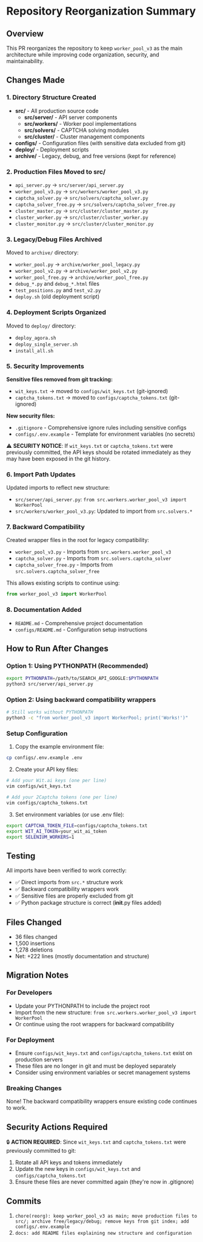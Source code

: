 # Repository Reorganization Summary

## Overview
This PR reorganizes the repository to keep `worker_pool_v3` as the main architecture while improving code organization, security, and maintainability.

## Changes Made

### 1. Directory Structure Created
- **src/** - All production source code
  - **src/server/** - API server components
  - **src/workers/** - Worker pool implementations
  - **src/solvers/** - CAPTCHA solving modules
  - **src/cluster/** - Cluster management components
- **configs/** - Configuration files (with sensitive data excluded from git)
- **deploy/** - Deployment scripts
- **archive/** - Legacy, debug, and free versions (kept for reference)

### 2. Production Files Moved to src/
- `api_server.py` → `src/server/api_server.py`
- `worker_pool_v3.py` → `src/workers/worker_pool_v3.py`
- `captcha_solver.py` → `src/solvers/captcha_solver.py`
- `captcha_solver_free.py` → `src/solvers/captcha_solver_free.py`
- `cluster_master.py` → `src/cluster/cluster_master.py`
- `cluster_worker.py` → `src/cluster/cluster_worker.py`
- `cluster_monitor.py` → `src/cluster/cluster_monitor.py`

### 3. Legacy/Debug Files Archived
Moved to `archive/` directory:
- `worker_pool.py` → `archive/worker_pool_legacy.py`
- `worker_pool_v2.py` → `archive/worker_pool_v2.py`
- `worker_pool_free.py` → `archive/worker_pool_free.py`
- `debug_*.py` and `debug_*.html` files
- `test_positions.py` and `test_v2.py`
- `deploy.sh` (old deployment script)

### 4. Deployment Scripts Organized
Moved to `deploy/` directory:
- `deploy_agora.sh`
- `deploy_single_server.sh`
- `install_all.sh`

### 5. Security Improvements
**Sensitive files removed from git tracking:**
- `wit_keys.txt` → moved to `configs/wit_keys.txt` (git-ignored)
- `captcha_tokens.txt` → moved to `configs/captcha_tokens.txt` (git-ignored)

**New security files:**
- `.gitignore` - Comprehensive ignore rules including sensitive configs
- `configs/.env.example` - Template for environment variables (no secrets)

⚠️ **SECURITY NOTICE**: If `wit_keys.txt` or `captcha_tokens.txt` were previously committed, the API keys should be rotated immediately as they may have been exposed in the git history.

### 6. Import Path Updates
Updated imports to reflect new structure:
- `src/server/api_server.py`: `from src.workers.worker_pool_v3 import WorkerPool`
- `src/workers/worker_pool_v3.py`: Updated to import from `src.solvers.*`

### 7. Backward Compatibility
Created wrapper files in the root for legacy compatibility:
- `worker_pool_v3.py` - Imports from `src.workers.worker_pool_v3`
- `captcha_solver.py` - Imports from `src.solvers.captcha_solver`
- `captcha_solver_free.py` - Imports from `src.solvers.captcha_solver_free`

This allows existing scripts to continue using:
```python
from worker_pool_v3 import WorkerPool
```

### 8. Documentation Added
- `README.md` - Comprehensive project documentation
- `configs/README.md` - Configuration setup instructions

## How to Run After Changes

### Option 1: Using PYTHONPATH (Recommended)
```bash
export PYTHONPATH=/path/to/SEARCH_API_GOOGLE:$PYTHONPATH
python3 src/server/api_server.py
```

### Option 2: Using backward compatibility wrappers
```bash
# Still works without PYTHONPATH
python3 -c "from worker_pool_v3 import WorkerPool; print('Works!')"
```

### Setup Configuration
1. Copy the example environment file:
```bash
cp configs/.env.example .env
```

2. Create your API key files:
```bash
# Add your Wit.ai keys (one per line)
vim configs/wit_keys.txt

# Add your 2Captcha tokens (one per line)
vim configs/captcha_tokens.txt
```

3. Set environment variables (or use .env file):
```bash
export CAPTCHA_TOKEN_FILE=configs/captcha_tokens.txt
export WIT_AI_TOKEN=your_wit_ai_token
export SELENIUM_WORKERS=1
```

## Testing

All imports have been verified to work correctly:
- ✅ Direct imports from `src.*` structure work
- ✅ Backward compatibility wrappers work
- ✅ Sensitive files are properly excluded from git
- ✅ Python package structure is correct (__init__.py files added)

## Files Changed
- 36 files changed
- 1,500 insertions
- 1,278 deletions
- Net: +222 lines (mostly documentation and structure)

## Migration Notes

### For Developers
- Update your PYTHONPATH to include the project root
- Import from the new structure: `from src.workers.worker_pool_v3 import WorkerPool`
- Or continue using the root wrappers for backward compatibility

### For Deployment
- Ensure `configs/wit_keys.txt` and `configs/captcha_tokens.txt` exist on production servers
- These files are no longer in git and must be deployed separately
- Consider using environment variables or secret management systems

### Breaking Changes
None! The backward compatibility wrappers ensure existing code continues to work.

## Security Actions Required

🔒 **ACTION REQUIRED**: Since `wit_keys.txt` and `captcha_tokens.txt` were previously committed to git:
1. Rotate all API keys and tokens immediately
2. Update the new keys in `configs/wit_keys.txt` and `configs/captcha_tokens.txt`
3. Ensure these files are never committed again (they're now in .gitignore)

## Commits
1. `chore(reorg): keep worker_pool_v3 as main; move production files to src/; archive free/legacy/debug; remove keys from git index; add configs/.env.example`
2. `docs: add README files explaining new structure and configuration`
